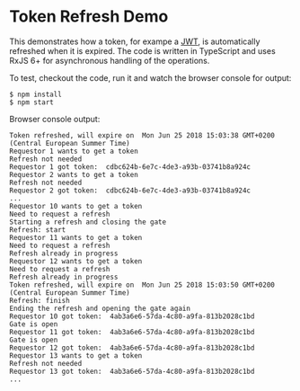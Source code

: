 # Token Refresh Demo

This demonstrates how a token, for exampe a [JWT](jwt.io), is automatically refreshed when it is expired. The code is written in TypeScript and uses RxJS 6+ for asynchronous handling of the operations.

To test, checkout the code, run it and watch the browser console for output:
```
$ npm install
$ npm start
```

Browser console output:
```
Token refreshed, will expire on  Mon Jun 25 2018 15:03:38 GMT+0200 (Central European Summer Time)
Requestor 1 wants to get a token
Refresh not needed
Requestor 1 got token:  cdbc624b-6e7c-4de3-a93b-03741b8a924c
Requestor 2 wants to get a token
Refresh not needed
Requestor 2 got token:  cdbc624b-6e7c-4de3-a93b-03741b8a924c
...
Requestor 10 wants to get a token
Need to request a refresh
Starting a refresh and closing the gate
Refresh: start
Requestor 11 wants to get a token
Need to request a refresh
Refresh already in progress
Requestor 12 wants to get a token
Need to request a refresh
Refresh already in progress
Token refreshed, will expire on  Mon Jun 25 2018 15:03:50 GMT+0200 (Central European Summer Time)
Refresh: finish
Ending the refresh and opening the gate again
Requestor 10 got token:  4ab3a6e6-57da-4c80-a9fa-813b2028c1bd
Gate is open
Requestor 11 got token:  4ab3a6e6-57da-4c80-a9fa-813b2028c1bd
Gate is open
Requestor 12 got token:  4ab3a6e6-57da-4c80-a9fa-813b2028c1bd
Requestor 13 wants to get a token
Refresh not needed
Requestor 13 got token:  4ab3a6e6-57da-4c80-a9fa-813b2028c1bd
...
```